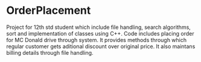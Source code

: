 # OrderPlacement
Project for 12th std student which include file handling, search algorithms, sort and implementation of classes using C++.
Code includes placing order for MC Donald drive through system.
It provides methods through which regular customer gets aditional discount over original price.
It also maintans billing details through file handling.
